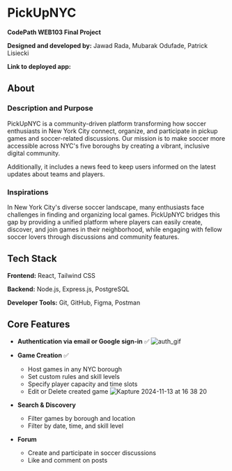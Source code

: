 # PickUpNYC

**CodePath WEB103 Final Project**

**Designed and developed by:** Jawad Rada, Mubarak Odufade, Patrick Lisiecki

**Link to deployed app:**

## About

### Description and Purpose

PickUpNYC is a community-driven platform transforming how soccer enthusiasts in
New York City connect, organize, and participate in pickup games and
soccer-related discussions. Our mission is to make soccer more accessible across
NYC's five boroughs by creating a vibrant, inclusive digital community.

Additionally, it includes a news feed to keep users informed on the latest
updates about teams and players.

### Inspirations

In New York City's diverse soccer landscape, many enthusiasts face challenges in
finding and organizing local games. PickUpNYC bridges this gap by providing a
unified platform where players can easily create, discover, and join games in
their neighborhood, while engaging with fellow soccer lovers through discussions
and community features.

## Tech Stack

**Frontend:** React, Tailwind CSS

**Backend:** Node.js, Express.js, PostgreSQL

**Developer Tools:** Git, GitHub, Figma, Postman

## Core Features
- **Authentication via email or Google sign-in** ✅
![auth_gif](https://github.com/user-attachments/assets/9c4a88d7-0cab-48da-a193-c6256116a4bd)

- **Game Creation** ✅
    - Host games in any NYC borough
    - Set custom rules and skill levels
    - Specify player capacity and time slots
    - Edit or Delete created game
![Kapture 2024-11-13 at 16 38 20](https://github.com/user-attachments/assets/b3a57c04-1476-4a67-bac6-41014b44d300)

- **Search & Discovery**
    - Filter games by borough and location
    - Filter by date, time, and skill level

- **Forum**
    - Create and participate in soccer discussions
    - Like and comment on posts




